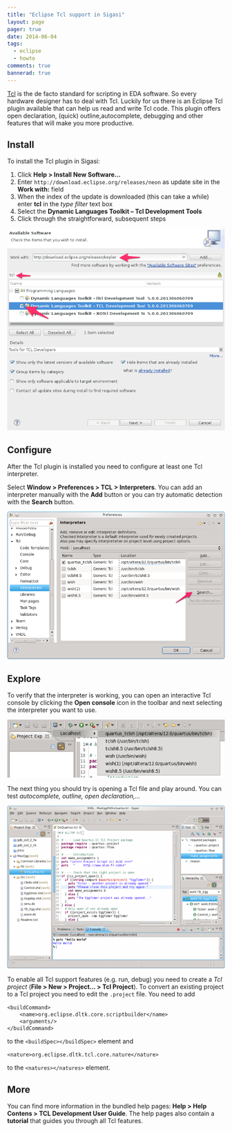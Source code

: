 ```yaml
---
title: "Eclipse Tcl support in Sigasi"
layout: page 
pager: true
date: 2014-06-04
tags: 
  - eclipse
  - howto
comments: true
bannerad: true
---
```


[Tcl](http://en.wikipedia.org/wiki/Tcl) is the de facto standard for scripting in EDA software. So every hardware designer has to deal with Tcl. Luckily for us there is an Eclipse Tcl plugin available that can help us read and write Tcl code. This plugin offers open declaration, (quick) outline,autocomplete, debugging and other features that will make you more productive.

## Install

To install the Tcl plugin in Sigasi:

1. Click **Help > Install New Software…**
2. Enter `http://download.eclipse.org/releases/neon` as update site in the **Work with:** field
3. When the index of the update is downloaded (this can take a while) enter **tcl** in the _type filter_ text box
4. Select the **Dynamic Languages Toolkit – Tcl Development Tools**
5. Click through the straightforward, subsequent steps

![](images/install_tcl0.png)

## Configure

After the Tcl plugin is installed you need to configure at least one Tcl interpreter.

Select **Window > Preferences > TCL > Interpreters**. You can add an interpreter manually with the **Add** button or you can try automatic detection with the **Search** button.

![](images/install_tcl_pref.png)

## Explore

To verify that the interpreter is working, you can open an interactive Tcl console by clicking the **Open console** icon in the toolbar and next selecting the interpreter you want to use.

![](images/install_tcl_console.png)

The next thing you should try is opening a Tcl file and play around. You can test _autocomplete, outline, open declaration,…_

![](images/install_tcl_demo.png)

To enable all Tcl support features (e.g. run, debug) you need to create a _Tcl project_ (**File > New > Project… > Tcl Project**).
To convert an existing project to a Tcl project you need to edit the `.project` file.
You need to add
```
<buildCommand>
	<name>org.eclipse.dltk.core.scriptbuilder</name>
	<arguments/>
</buildCommand>
```
to the `<buildSpec></buildSpec>` element and 
```
<nature>org.eclipse.dltk.tcl.core.nature</nature>
```
to the `<natures></natures>` element.

## More

You can find more information in the bundled help pages:  **Help > Help Contens > TCL Development User Guide**.
The help pages also contain a **tutorial** that guides you through all Tcl features.

